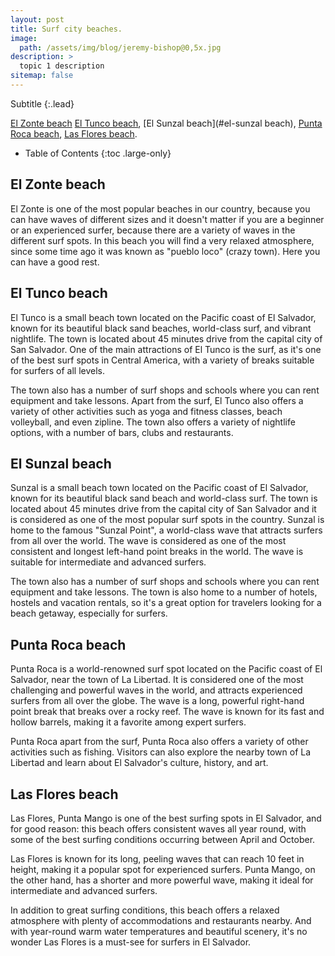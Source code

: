 ```yaml
---
layout: post
title: Surf city beaches.
image:
  path: /assets/img/blog/jeremy-bishop@0,5x.jpg
description: >
  topic 1 description
sitemap: false
---
```


Subtitle
{:.lead}

[El Zonte beach](#el-zonte-beach) [El Tunco beach](#el-tunco-beach), [El Sunzal beach](#el-sunzal beach), [Punta Roca beach](#punta-roca-beach), [Las Flores beach](#las-flores-beach).

- Table of Contents
{:toc .large-only}

## El Zonte beach

El Zonte is one of the most popular beaches in our country, because you can have waves of different sizes and it doesn't matter if you are a beginner or an experienced surfer, because there are a variety of waves in the different surf spots.
In this beach you will find a very relaxed atmosphere, since some time ago it was known as "pueblo loco" (crazy town). Here you can have a good rest.

## El Tunco beach

El Tunco is a small beach town located on the Pacific coast of El Salvador, known for its beautiful black sand beaches, world-class surf, and vibrant nightlife. The town is located about 45 minutes drive from the capital city of San Salvador.
One of the main attractions of El Tunco is the surf, as it's one of the best surf spots in Central America, with a variety of breaks suitable for surfers of all levels.

The town also has a number of surf shops and schools where you can rent equipment and take lessons.
Apart from the surf, El Tunco also offers a variety of other activities such as yoga and fitness classes, beach volleyball, and even zipline. The town also offers a variety of nightlife options, with a number of bars, clubs and restaurants.

## El Sunzal beach

Sunzal is a small beach town located on the Pacific coast of El Salvador, known for its beautiful black sand beach and world-class surf. The town is located about 45 minutes drive from the capital city of San Salvador and it is considered as one of the most popular surf spots in the country.
Sunzal is home to the famous "Sunzal Point", a world-class wave that attracts surfers from all over the world. The wave is considered as one of the most consistent and longest left-hand point breaks in the world. The wave is suitable for intermediate and advanced surfers.

The town also has a number of surf shops and schools where you can rent equipment and take lessons. The town is also home to a number of hotels, hostels and vacation rentals, so it's a great option for travelers looking for a beach getaway, especially for surfers.

## Punta Roca beach

Punta Roca is a world-renowned surf spot located on the Pacific coast of El Salvador, near the town of La Libertad. It is considered one of the most challenging and powerful waves in the world, and attracts experienced surfers from all over the globe.
The wave is a long, powerful right-hand point break that breaks over a rocky reef. The wave is known for its fast and hollow barrels, making it a favorite among expert surfers.

Punta Roca apart from the surf, Punta Roca also offers a variety of other activities such as fishing. Visitors can also explore the nearby town of La Libertad and learn about El Salvador's culture, history, and art.

## Las Flores beach

Las Flores, Punta Mango is one of the best surfing spots in El Salvador, and for good reason: this beach offers consistent waves all year round, with some of the best surfing conditions occurring between April and October.

Las Flores is known for its long, peeling waves that can reach 10 feet in height, making it a popular spot for experienced surfers. Punta Mango, on the other hand, has a shorter and more powerful wave, making it ideal for intermediate and advanced surfers.

In addition to great surfing conditions, this beach offers a relaxed atmosphere with plenty of accommodations and restaurants nearby. And with year-round warm water temperatures and beautiful scenery, it's no wonder Las Flores is a must-see for surfers in El Salvador.
